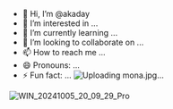 - 👋 Hi, I’m @akaday
- 👀 I’m interested in ...
- 🌱 I’m currently learning ...
- 💞️ I’m looking to collaborate on ...
- 📫 How to reach me ...
- 😄 Pronouns: ...
- ⚡ Fun fact: ...
![Uploading mona.jpg…]()

![WIN_20241005_20_09_29_Pro](https://github.com/user-attachments/assets/99f69bc3-1967-46db-be47-40329212b1e1)


<!---
akaday/akaday is a ✨ special ✨ repository because its `README.md` (this file) appears on your GitHub profile.
You can click the Preview link to take a look at your changes.
--->
